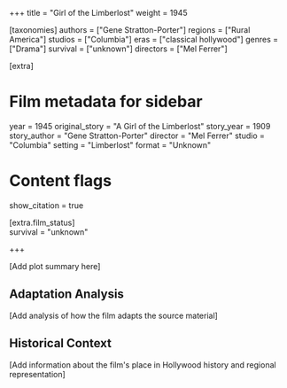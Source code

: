 +++
title = "Girl of the Limberlost"
weight = 1945

[taxonomies]
authors = ["Gene Stratton-Porter"]
regions = ["Rural America"]
studios = ["Columbia"]
eras = ["classical hollywood"]
genres = ["Drama"]
survival = ["unknown"]
directors = ["Mel Ferrer"]

[extra]
# Film metadata for sidebar
year = 1945
original_story = "A Girl of the Limberlost"
story_year = 1909
story_author = "Gene Stratton-Porter"
director = "Mel Ferrer"
studio = "Columbia"
setting = "Limberlost"
format = "Unknown"

# Content flags
show_citation = true

[extra.film_status]  
survival = "unknown"


+++


[Add plot summary here]

## Adaptation Analysis

[Add analysis of how the film adapts the source material]

## Historical Context

[Add information about the film's place in Hollywood history and regional representation]